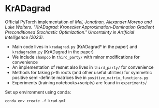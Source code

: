 # KrADagrad

Official PyTorch implementation of 
_Mei, Jonathan, Alexander Moreno and Luke Walters. "KrADagrad: Kronecker Approximation-Domination Gradient Preconditioned Stochastic Optimization." Uncertainty in Artificial Intelligence (2023)._


- Main code lives in `kradagrad.py` (KrADagrad* in the paper) and `kradagradmm.py` (KrADagrad in the paper)
- We include `shampoo` in `third_party/` with minor modifications for convenience
- An implementation of resnet also lives in `third_party/` for convenience
- Methods for taking p-th roots (and other useful utilities) for symmetric positive semi-definite matrices live in `positive_matrix_functions.py`
- Experiments (training notebooks+scripts) are found in `experiments/`

Set up environment using conda:
```
conda env create -f krad.yml
```